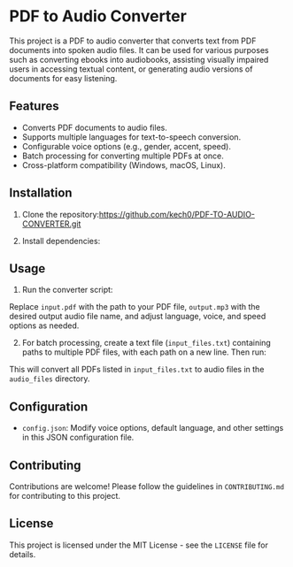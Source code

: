 # PDF to Audio Converter

This project is a PDF to audio converter that converts text from PDF documents into spoken audio files. It can be used for various purposes such as converting ebooks into audiobooks, assisting visually impaired users in accessing textual content, or generating audio versions of documents for easy listening.

## Features

- Converts PDF documents to audio files.
- Supports multiple languages for text-to-speech conversion.
- Configurable voice options (e.g., gender, accent, speed).
- Batch processing for converting multiple PDFs at once.
- Cross-platform compatibility (Windows, macOS, Linux).

## Installation

1. Clone the repository:https://github.com/kech0/PDF-TO-AUDIO-CONVERTER.git

2. Install dependencies:


## Usage

1. Run the converter script:

Replace `input.pdf` with the path to your PDF file, `output.mp3` with the desired output audio file name, and adjust language, voice, and speed options as needed.

2. For batch processing, create a text file (`input_files.txt`) containing paths to multiple PDF files, with each path on a new line. Then run:

This will convert all PDFs listed in `input_files.txt` to audio files in the `audio_files` directory.

## Configuration

- `config.json`: Modify voice options, default language, and other settings in this JSON configuration file.

## Contributing

Contributions are welcome! Please follow the guidelines in `CONTRIBUTING.md` for contributing to this project.

## License

This project is licensed under the MIT License - see the `LICENSE` file for details.


